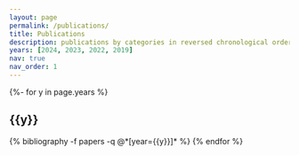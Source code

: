 ```yaml
---
layout: page
permalink: /publications/
title: Publications
description: publications by categories in reversed chronological order. generated by jekyll-scholar.
years: [2024, 2023, 2022, 2019]
nav: true
nav_order: 1
---
```

<!-- _pages/publications.md -->
<div class="publications">

{%- for y in page.years %}
  <h2 class="year">{{y}}</h2>
  {% bibliography -f papers -q @*[year={{y}}]* %}
{% endfor %}

</div>
